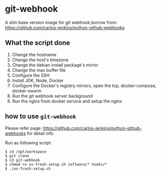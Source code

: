 # git-webhook

A slim base version image for git webhook,borrow from: <https://github.com/carlos-jenkins/python-github-webhooks>

## What the script done

1. Change the hostname
2. Change the host's timezone
3. Change the debian install package's mirror
4. Change the max buffer file
5. Configure the SSH
6. Install JDK, Node, Docker
7. Configure the Docker's registry mirrors, open the tcp, docker-compose, docker-swarm
8. Run the git webhook server background
9. Run the nginx from docker service and setup the nginx

## how to use `git-webhook`

Please refer page: <https://github.com/carlos-jenkins/python-github-webhooks> for detail info

Run as following script:

```shell
$ cd /opt/workspace
$ git clone 
$ cd git-webhook
$ chmod +x os-fresh-setup.sh software/* hooks/*
$ ./os-fresh-setup.sh
```
